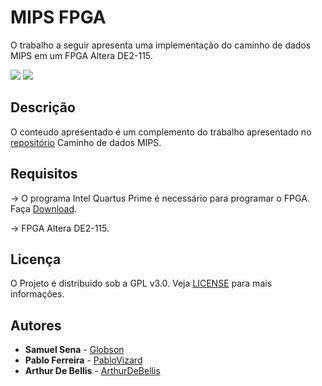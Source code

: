 # MIPS FPGA
O trabalho a seguir apresenta uma implementação do caminho de dados MIPS em um FPGA Altera DE2-115.

![](https://i.imgur.com/zGtj9kI.png)
![](https://i.imgur.com/PNfVSf6.jpg)

## Descrição

O conteudo apresentado é um complemento do trabalho apresentado no [repositório](https://github.com/Globson/MIPS_32bit_Without_Pipeline) Caminho de dados MIPS.

## Requisitos

-> O programa Intel Quartus Prime é necessário para programar o FPGA. Faça [Download](http://fpgasoftware.intel.com/).

-> FPGA Altera DE2-115.

## Licença

O Projeto é distribuido sob a GPL v3.0.
Veja [LICENSE](https://github.com/Globson/MIPS_FPGA/blob/master/LICENSE) para mais informações.

## Autores


* **Samuel Sena** - [Globson](https://github.com/Globson)
* **Pablo Ferreira**  - [PabloVizard](https://github.com/PabloVizard)
* **Arthur De Bellis** - [ArthurDeBellis](https://github.com/ArthurDeBellis)
